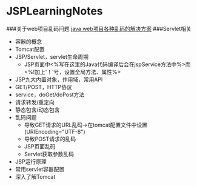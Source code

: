 # JSPLearningNotes
###关于web项目乱码问题
[java web项目各种乱码的解决方案](http://blog.csdn.net/chenghui0317/article/details/10299103)
###Servlet相关
* 容器的概念
* Tomcat配置
* JSP/Servlet，servlet生命周期
    - JSP页面中<%写在这里的Java代码编译后会在jspService方法中%>而<%!加上'！'号，设置全局方法、属性%>
* JSP九大内置对象，作用域，常用API
* GET/POST，HTTP协议
* service，doGet/doPost方法
* 请求转发/重定向
* 静态包含/动态包含
* 乱码问题
    - 导致GET请求的URL乱码->在tomcat配置文件中设置(URIEncoding="UTF-8")
    - 导致POST请求的乱码
    - JSP页面乱码
    - Servlet获取参数乱码
* JSP运行原理
* 常用servlet容器配置
* 深入了解Tomcat